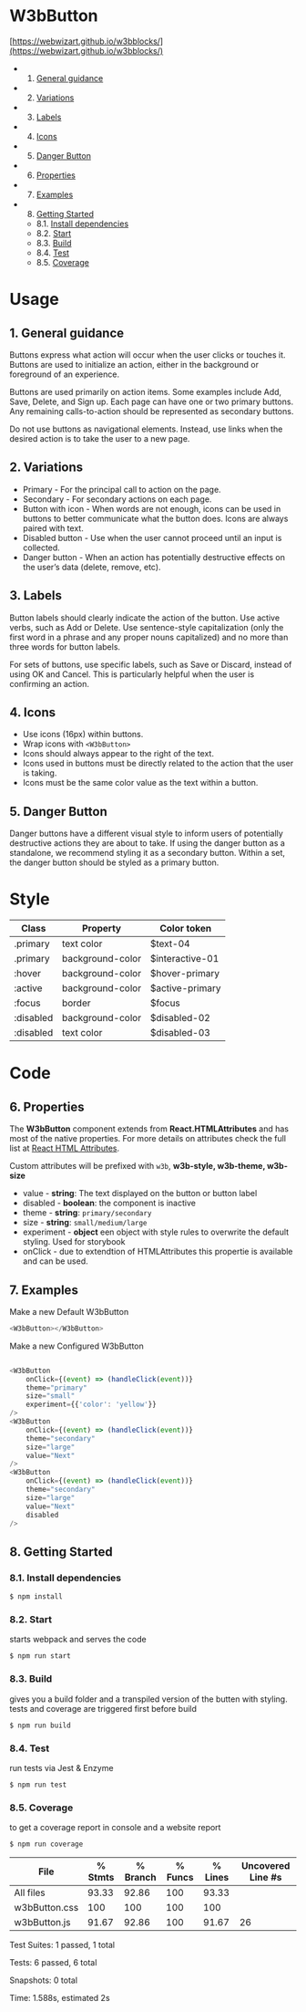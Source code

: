 # W3bButton
[https://webwizart.github.io/w3bblocks/](https://webwizart.github.io/w3bblocks/)

<!-- vscode-markdown-toc -->
* 1. [General guidance](#Generalguidance)
* 2. [Variations](#Variations)
* 3. [Labels](#Labels)
* 4. [Icons](#Icons)
* 5. [Danger Button](#DangerButton)
* 6. [Properties](#Properties)
* 7. [Examples](#Examples)
* 8. [Getting Started](#GettingStarted)
	* 8.1. [Install dependencies](#Installdependencies)
	* 8.2. [Start](#Start)
	* 8.3. [Build](#Build)
	* 8.4. [Test](#Test)
	* 8.5. [Coverage](#Coverage)

<!-- vscode-markdown-toc-config
	numbering=false
	autoSave=true
	/vscode-markdown-toc-config -->
<!-- /vscode-markdown-toc -->

# Usage
##  1. <a name='Generalguidance'></a>General guidance
Buttons express what action will occur when the user clicks or touches it. Buttons are used to initialize an action, either in the background or foreground of an experience.

Buttons are used primarily on action items. Some examples include Add, Save, Delete, and Sign up. Each page can have one or two primary buttons. Any remaining calls-to-action should be represented as secondary buttons.

Do not use buttons as navigational elements. Instead, use links when the desired action is to take the user to a new page.

##  2. <a name='Variations'></a>Variations
- Primary -	For the principal call to action on the page.
- Secondary -	For secondary actions on each page.
- Button with icon -	When words are not enough, icons can be used in buttons to better communicate what the button does. Icons are always paired with text.
- Disabled button -	Use when the user cannot proceed until an input is collected.
- Danger button -	When an action has potentially destructive effects on the user’s data (delete, remove, etc).

##  3. <a name='Labels'></a>Labels
Button labels should clearly indicate the action of the button. Use active verbs, such as Add or Delete. Use sentence-style capitalization (only the first word in a phrase and any proper nouns capitalized) and no more than three words for button labels.

For sets of buttons, use specific labels, such as Save or Discard, instead of using OK and Cancel. This is particularly helpful when the user is confirming an action.

##  4. <a name='Icons'></a>Icons
- Use icons (16px) within buttons.
- Wrap icons with `<W3bButton>`
- Icons should always appear to the right of the text.
- Icons used in buttons must be directly related to the action that the user is taking.
- Icons must be the same color value as the text within a button.

##  5. <a name='DangerButton'></a>Danger Button
Danger buttons have a different visual style to inform users of potentially destructive actions they are about to take. If using the danger button as a standalone, we recommend styling it as a secondary button. Within a set, the danger button should be styled as a primary button.

# Style 
|Class	                | Property	            | Color token
|-----------------------|-----------------------|-----------------------|
|.primary    	        | text color	        | $text-04              |
|.primary               | background-color	    | $interactive-01       |
|:hover	                | background-color	    | $hover-primary        |
|:active	            | background-color	    | $active-primary       |
|:focus	                | border           	    | $focus                |
|:disabled	            | background-color	    | $disabled-02          |
|:disabled              | text color	        | $disabled-03          |

# Code
##  6. <a name='Properties'></a>Properties
The **W3bButton** component extends from **React.HTMLAttributes<type>** and has most of the native properties. 
For more details on attributes check the full list at
[React HTML Attributes](https://reactjs.org/docs/dom-elements.html#all-supported-html-attributes).

Custom attributes will be prefixed with `w3b`,  **w3b-style, w3b-theme, w3b-size**

 - value - **string**: The text displayed on the button or button label
 - disabled - **boolean**: the component is inactive
 - theme - **string**: `primary/secondary`
 - size - **string**: `small/medium/large`
 - experiment - **object** een object with style rules to overwrite the default styling. Used for storybook
 - onClick - due to extendtion of HTMLAttributes this propertie is available and can be used.
 
##  7. <a name='Examples'></a>Examples
Make a new Default W3bButton
~~~ JavaScript
<W3bButton></W3bButton>
~~~

Make a new Configured W3bButton
~~~ JavaScript

<W3bButton 
    onClick={(event) => (handleClick(event))}
    theme="primary"  
    size="small" 
    experiment={{'color': 'yellow'}}
/>
<W3bButton 
    onClick={(event) => (handleClick(event))}
    theme="secondary"  
    size="large" 
    value="Next"
/>
<W3bButton 
    onClick={(event) => (handleClick(event))}
    theme="secondary"  
    size="large" 
    value="Next"
    disabled
/>

~~~

##  8. <a name='GettingStarted'></a>Getting Started

###  8.1. <a name='Installdependencies'></a>Install dependencies

```
$ npm install
```

###  8.2. <a name='Start'></a>Start

starts webpack and serves the code

```
$ npm run start
```

###  8.3. <a name='Build'></a>Build

gives you a build folder and a transpiled version of the butten with styling.
tests and coverage are triggered first before build

```
$ npm run build
```

###  8.4. <a name='Test'></a>Test

run tests via Jest & Enzyme

```
$ npm run test
```

###  8.5. <a name='Coverage'></a>Coverage

to get a coverage report in console and a website report

```
$ npm run coverage
```

|File | % Stmts | % Branch | % Funcs | % Lines | Uncovered Line #s |
|---------------|----------|----------|----------|----------|-------------------|
|All files | 93.33 | 92.86 | 100 | 93.33 | |
|w3bButton.css | 100 | 100 | 100 | 100 | |
|w3bButton.js | 91.67 | 92.86 | 100 | 91.67 | 26 |

Test Suites: 1 passed, 1 total

Tests: 6 passed, 6 total

Snapshots: 0 total

Time: 1.588s, estimated 2s
